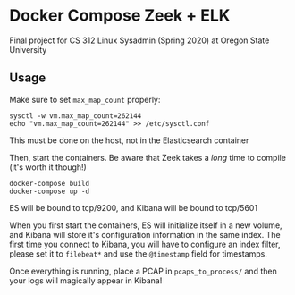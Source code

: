 # Docker Compose Zeek + ELK
Final project for CS 312 Linux Sysadmin (Spring 2020) at Oregon State University

## Usage

Make sure to set `max_map_count` properly:
```
sysctl -w vm.max_map_count=262144
echo "vm.max_map_count=262144" >> /etc/sysctl.conf
```

This must be done on the host, not in the Elasticsearch container

Then, start the containers. Be aware that Zeek takes a _long_ time to compile (it's worth it though!)
```
docker-compose build
docker-compose up -d
```

ES will be bound to tcp/9200, and Kibana will be bound to tcp/5601

When you first start the containers, ES will initialize itself in a new volume, and Kibana will store it's configuration information in the same index. The first time you connect to Kibana, you will have to configure an index filter, please set it to `filebeat*` and use the `@timestamp` field for timestamps.

Once everything is running, place a PCAP in `pcaps_to_process/` and then your logs will magically appear in Kibana!
